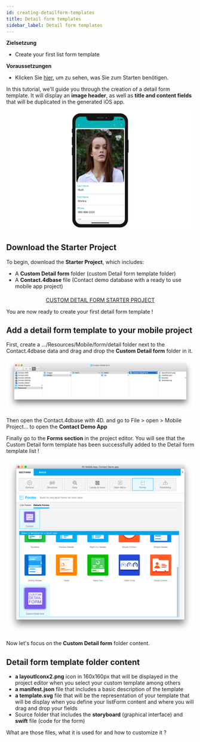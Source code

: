 ```yaml
---
id: creating-detailform-templates
title: Detail form templates
sidebar_label: Detail form templates
---
```

<div class = "objectives"> 

**Zielsetzung**

* Create your first list form template</div> <div class = "prerequisites"> 

**Voraussetzungen**

* Klicken Sie [hier](prerequisites.html), um zu sehen, was Sie zum Starten benötigen.</div> 

In this tutorial, we'll guide you through the creation of a detail form template. It will display an **image header**, as well as **title and content fields** that will be duplicated in the generated iOS app.

![Custom template final result](assets/custom-detailform/custom-template-final-result.png)

## Download the Starter Project

To begin, download the **Starter Project**, which includes:

* A **Custom Detail form** folder (custom Detail form template folder)
* A **Contact.4dbase** file (Contact demo database with a ready to use mobile app project)

<div style="text-align: center; margin-top: 20px">
  <p>
    

<a class="button"
href="../assets/custom-detailform/CustomDetailFormStarterProject.zip">CUSTOM DETAIL FORM STARTER PROJECT</a>

  </p>
</div>

You are now ready to create your first detail form template !

## Add a detail form template to your mobile project

First, create a .../Resources/Mobile/form/detail folder next to the Contact.4dbase data and drag and drop the **Custom Detail form** folder in it.

![Mobile folder custom template](assets/custom-detailform/mobile-folder-custom-template.png)

Then open the Contact.4dbase with 4D. and go to File > open > Mobile Project... to open the **Contact Demo App**

Finally go to the **Forms section** in the project editor. You will see that the Custom Detail form template has been successfully added to the Detail form template list !

![Forms section](assets/custom-detailform/custom-detailform-template.png)

Now let's focus on the **Custom Detail form** folder content.

## Detail form template folder content

* **a layoutIconx2.png** icon in 160x160px that will be displayed in the project editor when you select your custom template among others
* **a manifest.json** file that includes a basic description of the template
* **a template.svg** file that will be the representation of your template that will be display when you define your listForm content and where you will drag and drop your fields
* Source folder that includes the **storyboard** (graphical interface) and **swift** file (code for the form)

What are those files, what it is used for and how to customize it ?